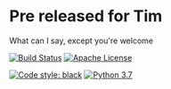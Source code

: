 # Pre released for Tim
What can I say, except you're welcome

[![Build Status](https://travis-ci.com/tensortrade-org/tensortrade.svg?branch=master)](https://travis-ci.org/tensortrade-org/tensortrade)
[![Apache License](https://img.shields.io/github/license/tensortrade-org/tensortrade.svg?color=brightgreen)](http://www.apache.org/licenses/LICENSE-2.0)

[![Code style: black](https://img.shields.io/badge/code%20style-black-000000.svg)](https://github.com/psf/black)
[![Python 3.7](https://img.shields.io/badge/python-3.7-blue.svg)](https://www.python.org/downloads/release/python-370/)
